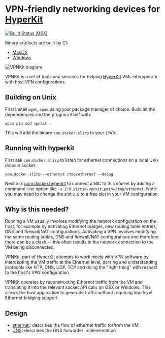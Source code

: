 VPN-friendly networking devices for [HyperKit](https://github.com/docker/hyperkit)
===============================

[![Build Status (OSX)](https://circleci.com/gh/docker/vpnkit.png)](https://circleci.com/gh/docker/vpnkit)

Binary artefacts are built by CI:

- [MacOS](https://circleci.com/gh/docker/vpnkit)
- [Windows](https://ci.appveyor.com/project/docker/vpnkit/history)

![VPNKit diagram](http://docker.github.io/vpnkit/vpnkit.png)

VPNKit is a set of tools and services for helping [HyperKit](https://github.com/docker/hyperkit)
VMs interoperate with host VPN configurations.

Building on Unix
----------------

First install `wget`, `opam` using your package manager of choice.
Build all the dependencies and the program itself with:
```
opam pin add vpnkit .
```
This will add the binary `com.docker.slirp` to your `$PATH`.

Running with hyperkit
---------------------

First ask `com.docker.slirp` to listen for ethernet connections on a local Unix domain socket:
```
com.docker.slirp --ethernet /tmp/ethernet --debug
```
Next ask [com.docker.hyperkit](https://github.com/docker/hyperkit) to connect a NIC to this
socket by adding a command-line option like `-s 2:0,virtio-vpnkit,path=/tmp/ethernet`. Note:
you may need to change the slot `2:0` to a free slot in your VM configuration.

Why is this needed?
-------------------

Running a VM usually involves modifying the network configuration on the host, for example
by activating Ethernet bridges, new routing table entries, DNS and firewall/NAT configurations.
Activating a VPN involves modifying the same routing tables, DNS and firewall/NAT configurations
and therefore there can be a clash -- this often results in the network connection to the VM
being disconnected.

VPNKit, part of [HyperKit](https://github.com/docker/hyperkit)
attempts to work nicely with VPN software by intercepting the VM traffic at the Ethernet level,
parsing and understanding protocols like NTP, DNS, UDP, TCP and doing the "right thing" with
respect to the host's VPN configuration.

VPNKit operates by reconstructing Ethernet traffic from the VM and translating it into the
relevant socket API calls on OSX or Windows. This allows the host application to generate
traffic without requiring low-level Ethernet bridging support.

Design
------

- [ethernet](docs/ethernet.md): describes the flow of ethernet traffic to/from the VM
- [DNS](docs/DNS.md): describes the DNS forwarder implementation
